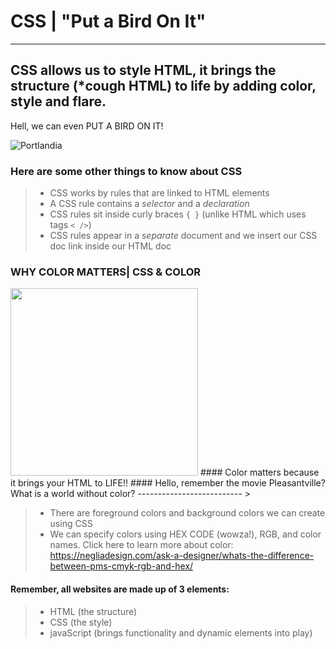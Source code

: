 # CSS | "Put a Bird On It"
-----------
## CSS allows us to style HTML, it brings the structure (*cough HTML) to life by adding color, style and flare. 
Hell, we can even PUT A BIRD ON IT!

![Portlandia](https://media.giphy.com/media/26FfaSpycRlTFEkHm/giphy.gif) 


### Here are some other things to know about CSS
>
> - CSS works by rules that are linked to HTML elements
> - A CSS rule contains a *selector* and a *declaration*
> - CSS rules sit inside curly braces `{ }` (unlike HTML which uses tags `< />`)
> - CSS rules appear in a *separate* document and we insert our CSS doc link inside our HTML doc

### WHY COLOR MATTERS| CSS & COLOR 

<img src="https://cdn.collider.com/wp-content/uploads/2018/10/pleasantville-slice-600x200.jpg" width="300"/>
#### Color matters because it brings your HTML to LIFE!!
#### Hello, remember the movie Pleasantville? What is a world without color?
--------------------------
> 

> - There are foreground colors and background colors we can create using CSS
> - We can specify colors using HEX CODE (wowza!), RGB, and color names. Click here to learn more about color: https://negliadesign.com/ask-a-designer/whats-the-difference-between-pms-cmyk-rgb-and-hex/

#### Remember, all websites are made up of 3 elements: 
> - HTML (the structure)
> - CSS   (the style)
> - javaScript (brings functionality and dynamic elements into play)